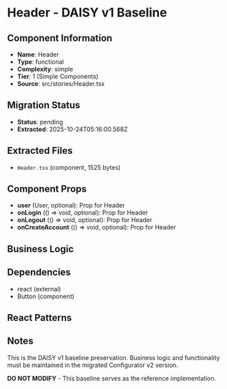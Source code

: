 # Header - DAISY v1 Baseline

## Component Information

- **Name**: Header
- **Type**: functional
- **Complexity**: simple
- **Tier**: 1 (Simple Components)
- **Source**: src/stories/Header.tsx

## Migration Status

- **Status**: pending
- **Extracted**: 2025-10-24T05:16:00.568Z

## Extracted Files

- `Header.tsx` (component, 1525 bytes)

## Component Props

- **user** (User, optional): Prop for Header
- **onLogin** (() => void, optional): Prop for Header
- **onLogout** (() => void, optional): Prop for Header
- **onCreateAccount** (() => void, optional): Prop for Header

## Business Logic



## Dependencies

- react (external)
- Button (component)

## React Patterns



## Notes

This is the DAISY v1 baseline preservation. Business logic and functionality
must be maintained in the migrated Configurator v2 version.

**DO NOT MODIFY** - This baseline serves as the reference implementation.
